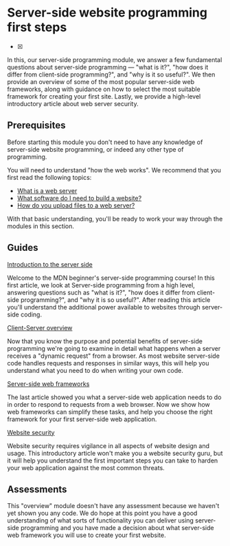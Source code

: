 # Server-side website programming first steps

- [x]

In this, our server-side programming module, we answer a few fundamental questions about server-side programming — "what is it?", "how does it differ from client-side programming?", and "why is it so useful?". We then provide an overview of some of the most popular server-side web frameworks, along with guidance on how to select the most suitable framework for creating your first site. Lastly, we provide a high-level introductory article about web server security.

## Prerequisites

Before starting this module you don't need to have any knowledge of server-side website programming, or indeed any other type of programming.

You will need to understand "how the web works". We recommend that you first read the following topics:

- [What is a web server](https://developer.mozilla.org/en-US/docs/Learn/Common_questions/What_is_a_web_server)
- [What software do I need to build a website?](https://developer.mozilla.org/en-US/docs/Learn/Common_questions/What_software_do_I_need)
- [How do you upload files to a web server?](https://developer.mozilla.org/en-US/docs/Learn/Common_questions/Upload_files_to_a_web_server
)

With that basic understanding, you'll be ready to work your way through the modules in this section.

## Guides

[Introduction to the server side](https://developer.mozilla.org/en-US/docs/Learn/Server-side/First_steps/Introduction)

Welcome to the MDN beginner's server-side programming course! In this first article, we look at Server-side programming  from a high level, answering questions such as "what is it?", "how does it differ from client-side programming?", and "why it is so useful?". After reading this article you'll understand the additional power available to websites through server-side coding.

[Client-Server overview](https://developer.mozilla.org/en-US/docs/Learn/Server-side/First_steps/Client-Server_overview)

Now that you know the purpose and potential benefits of server-side programming we're going to examine in detail what happens when a server receives a "dynamic request" from a browser. As most website server-side code handles requests and responses in similar ways, this will help you understand what you need to do when writing your own code.

[Server-side web frameworks](https://developer.mozilla.org/en-US/docs/Learn/Server-side/First_steps/Web_frameworks)

The last article showed you what a server-side web application needs to do in order to respond to requests from a web browser. Now we show how web frameworks can simplify these tasks, and help you choose the right framework for your first server-side web application.

[Website security](https://developer.mozilla.org/en-US/docs/Learn/Server-side/First_steps/Website_security)

Website security requires vigilance in all aspects of website design and usage. This introductory article won't make you a website security guru, but it will help you understand the first important steps you can take to harden your web application against the most common threats.

## Assessments

This "overview" module doesn't have any assessment because we haven't yet shown you any code.  We do hope at this point you have a good understanding of what sorts of functionality you can deliver using server-side programming and you have made a decision about what server-side web framework you will use to create your first website.